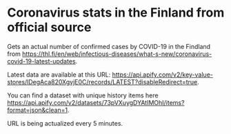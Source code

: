 # Coronavirus stats in the Finland from official source
Gets an actual number of confirmed cases by COVID-19 in the Findland from https://thl.fi/en/web/infectious-diseases/what-s-new/coronavirus-covid-19-latest-updates.

Latest data are available at this URL: https://api.apify.com/v2/key-value-stores/lDegAca820XgvjE0C/records/LATEST?disableRedirect=true.

You can find a dataset with unique history items here https://api.apify.com/v2/datasets/73pVXuygDYAtIMOhI/items?format=json&clean=1.

URL is being actualized every 5 minutes.
